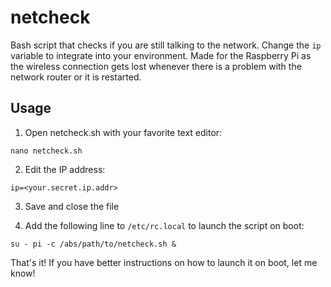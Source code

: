 # netcheck

Bash script that checks if you are still talking to the network. Change the `ip` variable to integrate into your environment. Made for the Raspberry Pi as the wireless connection gets lost whenever there is a problem with the network router or it is restarted. 

## Usage

1. Open netcheck.sh with your favorite text editor:
```
nano netcheck.sh
```

2. Edit the IP address:
```
ip=<your.secret.ip.addr>
```

3. Save and close the file

4. Add the following line to `/etc/rc.local` to launch the script on boot:
```
su - pi -c /abs/path/to/netcheck.sh &
```

That's it! If you have better instructions on how to launch it on boot, let me know!